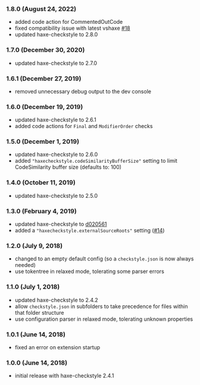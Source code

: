 
### 1.8.0 (August 24, 2022)

- added code action for CommentedOutCode
- fixed compatibility issue with latest vshaxe [#18](https://github.com/vshaxe/vscode-checkstyle/issues/18)
- updated haxe-checkstyle to 2.8.0

### 1.7.0 (December 30, 2020)

- updated haxe-checkstyle to 2.7.0

### 1.6.1 (December 27, 2019)

- removed unnecessary debug output to the dev console

### 1.6.0 (December 19, 2019)

- updated haxe-checkstyle to 2.6.1
- added code actions for `Final` and `ModifierOrder` checks

### 1.5.0 (December 1, 2019)

- updated haxe-checkstyle to 2.6.0
- added `"haxecheckstyle.codeSimilarityBufferSize"` setting to limit CodeSimilarity buffer size (defaults to: 100)

### 1.4.0 (October 11, 2019)

- updated haxe-checkstyle to 2.5.0

### 1.3.0 (February 4, 2019)

- updated haxe-checkstyle to [d020561](https://github.com/HaxeCheckstyle/haxe-checkstyle/commit/d0205619089c981895c9fb1621e5164ffe979def)
- added a `"haxecheckstyle.externalSourceRoots"` setting ([#14](https://github.com/vshaxe/vscode-checkstyle/pull/14))

### 1.2.0 (July 9, 2018)

- changed to an empty default config (so a `checkstyle.json` is now always needed)
- use tokentree in relaxed mode, tolerating some parser errors

### 1.1.0 (July 1, 2018)

- updated haxe-checkstyle to 2.4.2
- allow `checkstyle.json` in subfolders to take precedence for files within that folder structure
- use configuration parser in relaxed mode, tolerating unknown properties

### 1.0.1 (June 14, 2018)

- fixed an error on extension startup

### 1.0.0 (June 14, 2018)

- initial release with haxe-checkstyle 2.4.1
